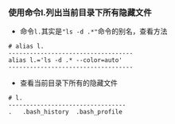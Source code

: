 ### 使用命令l.列出当前目录下所有隐藏文件
- 命令`l.`其实是`"ls -d .*"`命令的别名，查看方法
```
# alias l.
-----------------------------------
alias l.='ls -d .* --color=auto'
-----------------------------------
```

- 查看当前目录下所有的隐藏文件
```
# l.
---------------------------------
.   .bash_history  .bash_profile
```

